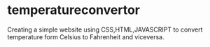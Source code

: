 # temperatureconvertor
Creating a simple website using CSS,HTML,JAVASCRIPT to convert temperature form Celsius to Fahrenheit and viceversa.

